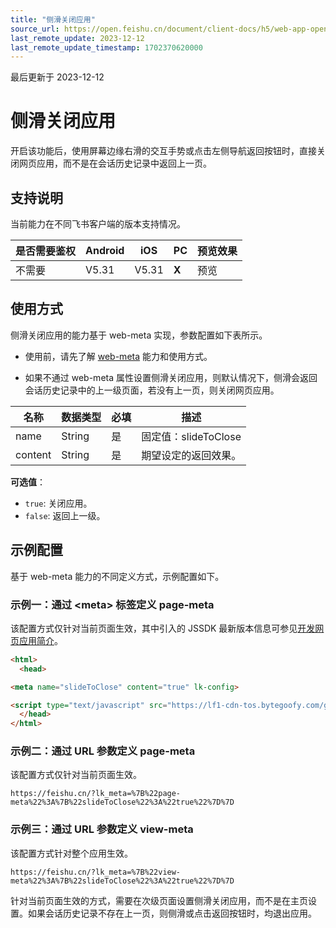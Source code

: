 ```yaml
---
title: "侧滑关闭应用"
source_url: https://open.feishu.cn/document/client-docs/h5/web-app-open-ability/slide-to-close-apps
last_remote_update: 2023-12-12
last_remote_update_timestamp: 1702370620000
---
```

最后更新于 2023-12-12

# 侧滑关闭应用

开启该功能后，使用屏幕边缘右滑的交互手势或点击左侧导航返回按钮时，直接关闭网页应用，而不是在会话历史记录中返回上一页。

## 支持说明

当前能力在不同飞书客户端的版本支持情况。

是否需要鉴权 | Android | iOS | PC | 预览效果
--- | --- | --- | --- | ---
不需要 | V5.31 | V5.31 | **X** | 预览

## 使用方式

侧滑关闭应用的能力基于 web-meta 实现，参数配置如下表所示。
- 使用前，请先了解 [web-meta](https://open.feishu.cn/document/uYjL24iN/uMTMuMTMuMTM/web-app-open-ability/web-meta) 能力和使用方式。

- 如果不通过 web-meta 属性设置侧滑关闭应用，则默认情况下，侧滑会返回会话历史记录中的上一级页面，若没有上一页，则关闭网页应用。

名称 | 数据类型 | 必填 | 描述
--- | --- | --- | ---
name | String | 是 | 固定值：slideToClose
content | String | 是 | 期望设定的返回效果。  
**可选值**：  
- `true`: 关闭应用。  
- `false`: 返回上一级。

## 示例配置

基于 web-meta 能力的不同定义方式，示例配置如下。

### 示例一：通过 \<meta\> 标签定义 page-meta

该配置方式仅针对当前页面生效，其中引入的 JSSDK 最新版本信息可参见[开发网页应用简介](https://open.feishu.cn/document/uYjL24iN/uMTMuMTMuMTM/introduction)。

```html
<html>
  <head>

<meta name="slideToClose" content="true" lk-config>

<script type="text/javascript" src="https://lf1-cdn-tos.bytegoofy.com/goofy/lark/op/h5-js-sdk-1.5.23.js"></script>
  </head>
</html>
```

### 示例二：通过 URL 参数定义 page-meta

该配置方式仅针对当前页面生效。

```
https://feishu.cn/?lk_meta=%7B%22page-meta%22%3A%7B%22slideToClose%22%3A%22true%22%7D%7D
```

### 示例三：通过 URL 参数定义 view-meta

该配置方式针对整个应用生效。

```
https://feishu.cn/?lk_meta=%7B%22view-meta%22%3A%7B%22slideToClose%22%3A%22true%22%7D%7D
```
针对当前页面生效的方式，需要在次级页面设置侧滑关闭应用，而不是在主页设置。如果会话历史记录不存在上一页，则侧滑或点击返回按钮时，均退出应用。
